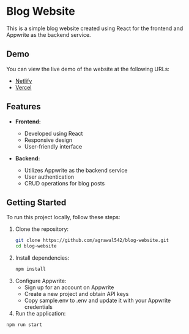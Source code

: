 # Blog Website

This is a simple blog website created using React for the frontend and Appwrite as the backend service.

## Demo

You can view the live demo of the website at the following URLs:
- [Netlify](https://blog-website-gautam.netlify.app/)
- [Vercel](https://blog-website-two-theta.vercel.app/)

## Features

- **Frontend:**
  - Developed using React
  - Responsive design
  - User-friendly interface

- **Backend:**
  - Utilizes Appwrite as the backend service
  - User authentication
  - CRUD operations for blog posts

## Getting Started

To run this project locally, follow these steps:

1. Clone the repository:
   ```bash
   git clone https://github.com/agrawal542/blog-website.git
   cd blog-website
2. Install dependencies:
   ```bash
   npm install
3. Configure Appwrite:
   - Sign up for an account on Appwrite
   - Create a new project and obtain API keys
   - Copy sample.env to .env and update it with your Appwrite credentials
4. Run the application:
  ```bash
  npm run start

